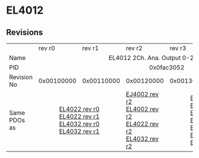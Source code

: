 # EL4012

## Revisions
<table>
<tr>
<td></td>
<td>rev r0</td>
<td>rev r1</td>
<td>rev r2</td>
<td>rev r3</td>
<td>rev r4</td>
<td>rev r5</td>
</tr>
<tr>
<td>Name</td>
<td colspan=6 align="center">EL4012 2Ch. Ana. Output 0-20mA, 12bit</td>
</tr>
<tr>
<td>PID</td>
<td colspan=6 align="center">0x0fac3052</td>
</tr>
<tr>
<td>Revision No</td>
<td>0x00100000</td>
<td>0x00110000</td>
<td>0x00120000</td>
<td>0x00130000</td>
<td>0x00140000</td>
<td>0x00150000</td>
</tr>
<tr>
<td>Same PDOs as</td>
<td colspan=2 align="center"><a href="EL4022.md">EL4022 rev r0</a><br/><a href="EL4022.md">EL4022 rev r1</a><br/><a href="EL4032.md">EL4032 rev r0</a><br/><a href="EL4032.md">EL4032 rev r1</a></td>
<td><a href="EJ4002.md">EJ4002 rev r2</a><br/><a href="EL4002.md">EL4002 rev r2</a><br/><a href="EL4022.md">EL4022 rev r2</a><br/><a href="EL4032.md">EL4032 rev r2</a></td>
<td colspan=2 align="center"><a href="EL4002.md">EL4002 rev r3</a><br/><a href="EL4002.md">EL4002 rev r4</a><br/><a href="EL4022.md">EL4022 rev r3</a><br/><a href="EL4022.md">EL4022 rev r4</a><br/><a href="EL4022.md">EL4022 rev r5</a><br/><a href="EL4032.md">EL4032 rev r3</a><br/><a href="EL4032.md">EL4032 rev r4</a></td>
<td><a href="EL4002.md">EL4002 rev r5</a><br/><a href="EL4022.md">EL4022 rev r6</a><br/><a href="EL4032.md">EL4032 rev r5</a></td>
</tr>
</table>
